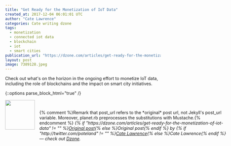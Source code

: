 ```yaml
---
title: "Get Ready for the Monetization of IoT Data"
created_at: 2017-12-04 06:01:01 UTC
author: "Cate Lawrence"
categories: Cate writing dzone
tags: 
  - monetization
  - connected iot data
  - blockchain
  - iot
  - smart cities
publication_url: "https://dzone.com/articles/get-ready-for-the-monetization-of-iot-data"
layout: post
image: 7389128.jpeg
---
```

Check out what's on the horizon in the ongoing effort to monetize IoT data, including the role of blockchains and the impact on smart city initiatives.


{::options parse_block_html="true" /}
<div class="author">
   <img src="http://www.rss-specifications.com/rss-spec-rss.gif" style="width: 96px; height: 96;">
   <span style="position: absolute; padding: 32px 15px;">{% comment %}Remark that post_url refers to the *original* post url, not Jekyll's post_url variable. Moreover, planet.rb preprocesses the substitutions with Mustache.{% endcomment %}
      <i>{% if "https://dzone.com/articles/get-ready-for-the-monetization-of-iot-data" != "" %}<a href="https://dzone.com/articles/get-ready-for-the-monetization-of-iot-data">Original post</a>{% else %}Original post{% endif %} by {% if "http://twitter.com/poteland" != "" %}<a href="http://twitter.com/poteland">Cate Lawrence</a>{% else %}Cate Lawrence{% endif %} &mdash; check out <a href="https://dzone.com">Dzone</a>.</i>
  </span>
</div>
